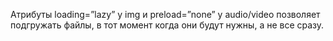 Атрибуты loading=”lazy” у img и preload=”none” у audio/video позволяет подгружать файлы, в тот момент когда они будут нужны, а не все сразу.